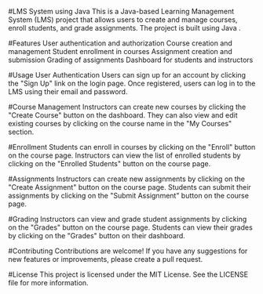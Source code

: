 #LMS System using Java
This is a Java-based Learning Management System (LMS) project that allows users to create and manage courses, enroll students, and grade assignments. The project is built using Java .

#Features
User authentication and authorization
Course creation and management
Student enrollment in courses
Assignment creation and submission
Grading of assignments
Dashboard for students and instructors

#Usage
User Authentication
Users can sign up for an account by clicking the "Sign Up" link on the login page. Once registered, users can log in to the LMS using their email and password.

#Course Management
Instructors can create new courses by clicking the "Create Course" button on the dashboard. They can also view and edit existing courses by clicking on the course name in the "My Courses" section.

#Enrollment
Students can enroll in courses by clicking on the "Enroll" button on the course page. Instructors can view the list of enrolled students by clicking on the "Enrolled Students" button on the course page.

#Assignments
Instructors can create new assignments by clicking on the "Create Assignment" button on the course page. Students can submit their assignments by clicking on the "Submit Assignment" button on the course page.

#Grading
Instructors can view and grade student assignments by clicking on the "Grades" button on the course page. Students can view their grades by clicking on the "Grades" button on their dashboard.

#Contributing
Contributions are welcome! If you have any suggestions for new features or improvements, please create a pull request.

#License
This project is licensed under the MIT License. See the LICENSE file for more information.

